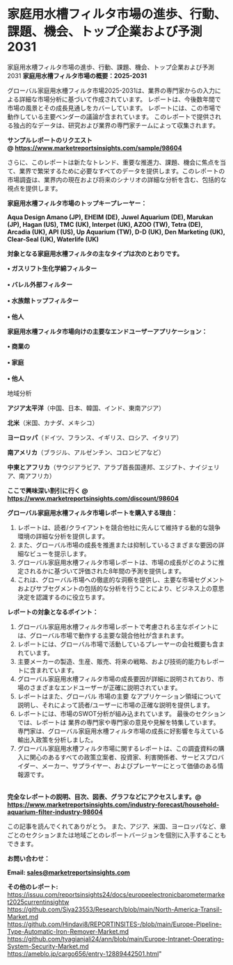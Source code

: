 # 家庭用水槽フィルタ市場の進歩、行動、課題、機会、トップ企業および予測2031
家庭用水槽フィルタ市場の進歩、行動、課題、機会、トップ企業および予測2031
<strong><b>家庭用水槽フィルタ市場の概要：2025-2031</b></strong>

グローバル家庭用水槽フィルタ市場2025-2031は、業界の専門家からの入力による詳細な市場分析に基づいて作成されています。 レポートは、今後数年間で市場の風景とその成長見通しをカバーしています。 レポートには、この市場で動作している主要ベンダーの議論が含まれています。 このレポートで提供される独占的なデータは、研究および業界の専門家チームによって収集されます。

<strong>サンプルレポートのリクエスト @ <a href=https://www.marketreportsinsights.com/sample/98604>https://www.marketreportsinsights.com/sample/98604</a></strong>

さらに、このレポートは新たなトレンド、重要な推進力、課題、機会に焦点を当て、業界で繁栄するために必要なすべてのデータを提供します。このレポートの市場調査は、業界内の現在および将来のシナリオの詳細な分析を含む、包括的な視点を提供します。

<strong>家庭用水槽フィルタ市場のトップキープレーヤー：</strong>

<strong>Aqua Design Amano (JP), EHEIM (DE), Juwel Aquarium (DE), Marukan (JP), Hagan (US), TMC (UK), Interpet (UK), AZOO (TW), Tetra (DE), Arcadia (UK), API (US), Up Aquarium (TW), D-D (UK), Den Marketing (UK), Clear-Seal (UK), Waterlife (UK)</strong>

<strong><b>対象となる家庭用水槽フィルタの主なタイプは次のとおりです。</b></strong>

<strong>• ガスリフト生化学綿フィルター<br><br>• バレル外部フィルター<br><br>• 水族館トップフィルター<br><br>• 他人</strong>

<strong><b>家庭用水槽フィルタ市場向けの主要なエンドユーザーアプリケーション：</b></strong>

<strong>• 商業の<br><br>• 家庭<br><br>• 他人</strong>

 地域分析

<strong><b>アジア太平洋</b></strong>（中国、日本、韓国、インド、東南アジア）

<strong><b>北米</b></strong>（米国、カナダ、メキシコ）

<strong><b>ヨーロッパ</b></strong>（ドイツ、フランス、イギリス、ロシア、イタリア）

<strong><b>南アメリカ</b></strong>（ブラジル、アルゼンチン、コロンビアなど）

<strong><b>中東とアフリカ</b></strong>（サウジアラビア、アラブ首長国連邦、エジプト、ナイジェリア、南アフリカ）

<strong>ここで興味深い割引に行く @ <a href=https://www.marketreportsinsights.com/discount/98604>https://www.marketreportsinsights.com/discount/98604</a></strong>

<strong><b>グローバル家庭用水槽フィルタ市場レポートを購入する理由：</b></strong>
<ol>
  <li>レポートは、読者/クライアントを競合他社に先んじて維持する動的な競争環境の詳細な分析を提供します。</li>
  <li>また、グローバル市場の成長を推進または抑制しているさまざまな要因の詳細なビューを提示します。</li>
  <li>グローバル家庭用水槽フィルタ市場レポートは、市場の成長がどのように推定されるかに基づいて評価された8年間の予測を提供します。</li>
  <li>これは、グローバル市場への徹底的な洞察を提供し、主要な市場セグメントおよびサブセグメントの包括的な分析を行うことにより、ビジネス上の意思決定を認識するのに役立ちます。</li>
</ol>
<strong><b>レポートの対象となるポイント：</b></strong>
<ol>
  <li>グローバル家庭用水槽フィルタ市場レポートで考慮される主なポイントには、グローバル市場で動作する主要な競合他社が含まれます。</li>
  <li>レポートには、グローバル市場で活動しているプレーヤーの会社概要も含まれています。</li>
  <li>主要メーカーの製造、生産、販売、将来の戦略、および技術的能力もレポートに含まれています。</li>
  <li>グローバル家庭用水槽フィルタ市場の成長要因が詳細に説明されており、市場のさまざまなエンドユーザーが正確に説明されています。</li>
  <li>レポートはまた、グローバル 市場の主要 なアプリケーション領域について説明し、それによって読者/ユーザーに市場の正確な説明を提供します。</li>
  <li>レポートには、市場のSWOT分析が組み込まれています。 最後のセクションでは、レポートは 業界の専門家や専門家の意見や見解を特集しています。 専門家は、グローバル家庭用水槽フィルタ市場の成長に好影響を与えている輸出入政策を分析しました。</li>
  <li>グローバル家庭用水槽フィルタ市場に関するレポートは、この調査資料の購入に関心のあるすべての政策立案者、投資家、利害関係者、サービスプロバイダー、メーカー、サプライヤー、およびプレーヤーにとって価値のある情報源です。</li>
</ol><br>
<strong>完全なレポートの説明、目次、図表、グラフなどにアクセスします。@ <a href=https://www.marketreportsinsights.com/industry-forecast/household-aquarium-filter-industry-98604>https://www.marketreportsinsights.com/industry-forecast/household-aquarium-filter-industry-98604</a></strong>

この記事を読んでくれてありがとう。 また、アジア、米国、ヨーロッパなど、章ごとのセクションまたは地域ごとのレポートバージョンを個別に入手することもできます。

<strong><b>お問い合わせ：</b></strong>

<strong>Email: </strong><a href=mailto:sales@marketreportsinsights.com><strong>sales@marketreportsinsights.com</strong></a>

<strong>その他のレポート:</strong>
<br>
<a href=https://issuu.com/reportsinsights24/docs/europeelectronicbarometermarket2025currentinsightw>https://issuu.com/reportsinsights24/docs/europeelectronicbarometermarket2025currentinsightw</a>
<br>
<a href=https://github.com/Siya23553/Research/blob/main/North-America-Transil-Market.md>https://github.com/Siya23553/Research/blob/main/North-America-Transil-Market.md</a>
<br>
<a href=https://github.com/Hindavi8/REPORTINSITES-/blob/main/Europe-Pipeline-Type-Automatic-Iron-Remover-Market.md>https://github.com/Hindavi8/REPORTINSITES-/blob/main/Europe-Pipeline-Type-Automatic-Iron-Remover-Market.md</a>
<br>
<a href=https://github.com/tyagianjali24/ann/blob/main/Europe-Intranet-Operating-System-Security-Market.md>https://github.com/tyagianjali24/ann/blob/main/Europe-Intranet-Operating-System-Security-Market.md</a>
<br>
<a href=https://ameblo.jp/cargo656/entry-12889442501.html>https://ameblo.jp/cargo656/entry-12889442501.html</a>"
